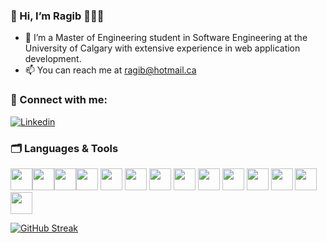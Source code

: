### 👋 Hi, I’m Ragib 👨🏽‍💻
- 🌱 I’m a Master of Engineering student in Software Engineering at the University of Calgary with extensive experience in web application development. 
- 📫 You can reach me at ragib@hotmail.ca













### 🤝 Connect with me: 
[![Linkedin](https://img.shields.io/badge/LinkedIn-0077B5?style=for-the-badge&logo=linkedin&logoColor=white)](https://www.linkedin.com/in/ragibsina)











### 🗂 Languages & Tools
<img height=35 src="https://cdn.jsdelivr.net/gh/devicons/devicon/icons/html5/html5-original.svg" /><img height=35 src="https://cdn.jsdelivr.net/gh/devicons/devicon/icons/css3/css3-original.svg" /><img height=35 src="https://cdn.jsdelivr.net/gh/devicons/devicon/icons/sass/sass-original.svg"/><img height=35 src="https://cdn.jsdelivr.net/gh/devicons/devicon/icons/javascript/javascript-original.svg" />
<img height=35 src="https://cdn.jsdelivr.net/gh/devicons/devicon/icons/typescript/typescript-plain.svg" />
<img height=35 src="https://cdn.jsdelivr.net/gh/devicons/devicon/icons/react/react-original.svg" />
<img height=35 src="https://cdn.jsdelivr.net/gh/devicons/devicon/icons/nextjs/nextjs-original-wordmark.svg" />
<img height=35 src="https://cdn.jsdelivr.net/gh/devicons/devicon/icons/express/express-original-wordmark.svg"/>
<img height=35 src="https://cdn.jsdelivr.net/gh/devicons/devicon/icons/mongodb/mongodb-original-wordmark.svg" />
<img height=35 src="https://cdn.jsdelivr.net/gh/devicons/devicon@latest/icons/python/python-original.svg" />
<img height=35 src="https://cdn.jsdelivr.net/gh/devicons/devicon@latest/icons/numpy/numpy-original-wordmark.svg" />
<img height=35 src="https://cdn.jsdelivr.net/gh/devicons/devicon@latest/icons/django/django-plain.svg" />
<img height=35 src="https://cdn.jsdelivr.net/gh/devicons/devicon@latest/icons/java/java-original-wordmark.svg" />
<img height=35 src="https://cdn.jsdelivr.net/gh/devicons/devicon@latest/icons/cplusplus/cplusplus-plain.svg" />



[![GitHub Streak](https://streak-stats.demolab.com?user=ragibs&theme=github-light&hide_border=true)](https://github.com/ragibs)








<!---
ragibs/ragibs is a ✨ special ✨ repository because its `README.md` (this file) appears on your GitHub profile.
You can click the Preview link to take a look at your changes.
--->
